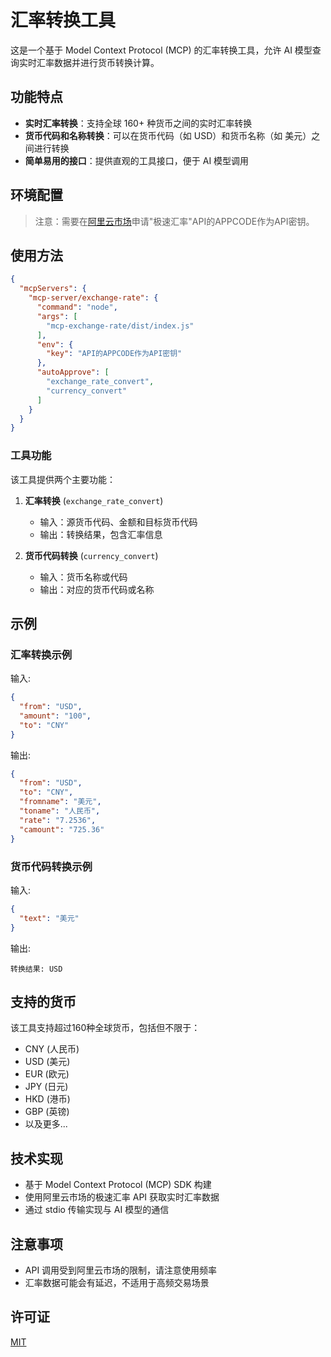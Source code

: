 # 汇率转换工具

这是一个基于 Model Context Protocol (MCP) 的汇率转换工具，允许 AI
模型查询实时汇率数据并进行货币转换计算。

## 功能特点

- **实时汇率转换**：支持全球 160+ 种货币之间的实时汇率转换
- **货币代码和名称转换**：可以在货币代码（如 USD）和货币名称（如
  美元）之间进行转换
- **简单易用的接口**：提供直观的工具接口，便于 AI 模型调用

## 环境配置

> 注意：需要在[阿里云市场](https://market.aliyun.com/)申请"极速汇率"API的APPCODE作为API密钥。

## 使用方法

```json
{
  "mcpServers": {
    "mcp-server/exchange-rate": {
      "command": "node",
      "args": [
        "mcp-exchange-rate/dist/index.js"
      ],
      "env": {
        "key": "API的APPCODE作为API密钥"
      },
      "autoApprove": [
        "exchange_rate_convert",
        "currency_convert"
      ]
    }
  }
}
```

### 工具功能

该工具提供两个主要功能：

1. **汇率转换** (`exchange_rate_convert`)
   - 输入：源货币代码、金额和目标货币代码
   - 输出：转换结果，包含汇率信息

2. **货币代码转换** (`currency_convert`)
   - 输入：货币名称或代码
   - 输出：对应的货币代码或名称

## 示例

### 汇率转换示例

输入:

```json
{
  "from": "USD",
  "amount": "100",
  "to": "CNY"
}
```

输出:

```json
{
  "from": "USD",
  "to": "CNY",
  "fromname": "美元",
  "toname": "人民币",
  "rate": "7.2536",
  "camount": "725.36"
}
```

### 货币代码转换示例

输入:

```json
{
  "text": "美元"
}
```

输出:

```
转换结果: USD
```

## 支持的货币

该工具支持超过160种全球货币，包括但不限于：

- CNY (人民币)
- USD (美元)
- EUR (欧元)
- JPY (日元)
- HKD (港币)
- GBP (英镑)
- 以及更多...

## 技术实现

- 基于 Model Context Protocol (MCP) SDK 构建
- 使用阿里云市场的极速汇率 API 获取实时汇率数据
- 通过 stdio 传输实现与 AI 模型的通信

## 注意事项

- API 调用受到阿里云市场的限制，请注意使用频率
- 汇率数据可能会有延迟，不适用于高频交易场景

## 许可证

[MIT](LICENSE)
